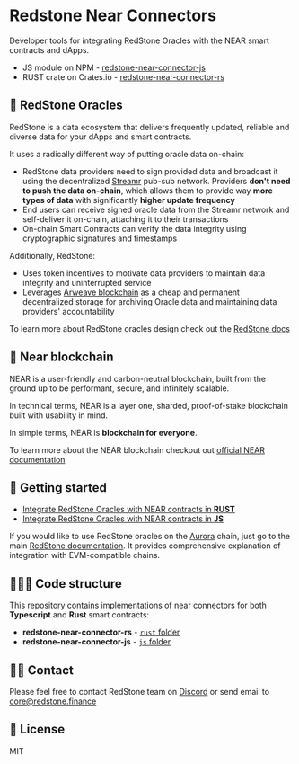 # Redstone Near Connectors

Developer tools for integrating RedStone Oracles with the NEAR smart contracts and dApps.

- JS module on NPM - [redstone-near-connector-js](https://www.npmjs.com/package/redstone-near-connector-js)
- RUST crate on Crates.io - [redstone-near-connector-rs](https://crates.io/crates/redstone-near-connector-rs)

## 🔮 RedStone Oracles

RedStone is a data ecosystem that delivers frequently updated, reliable and diverse data for your dApps and smart contracts.

It uses a radically different way of putting oracle data on-chain:

- RedStone data providers need to sign provided data and broadcast it using the decentralized [Streamr](https://streamr.network/) pub-sub network. Providers **don't need to push the data on-chain**, which allows them to provide way **more types of data** with significantly **higher update frequency**
- End users can receive signed oracle data from the Streamr network and self-deliver it on-chain, attaching it to their transactions
- On-chain Smart Contracts can verify the data integrity using cryptographic signatures and timestamps

Additionally, RedStone:

- Uses token incentives to motivate data providers to maintain data integrity and uninterrupted service
- Leverages [Arweave blockchain](https://www.arweave.org/) as a cheap and permanent decentralized storage for archiving Oracle data and maintaining data providers' accountability

To learn more about RedStone oracles design check out the [RedStone docs](https://docs.redstone.finance/docs/introduction)

## 🔗 Near blockchain

NEAR is a user-friendly and carbon-neutral blockchain, built from the ground up to be performant, secure, and infinitely scalable.

In technical terms, NEAR is a layer one, sharded, proof-of-stake blockchain built with usability in mind.

In simple terms, NEAR is **blockchain for everyone**.

To learn more about the NEAR blockchain checkout out [official NEAR documentation](https://docs.near.org/)

## 🚀 Getting started

- [Integrate RedStone Oracles with NEAR contracts in **RUST**](./rust/)
- [Integrate RedStone Oracles with NEAR contracts in **JS**](./js/)

If you would like to use RedStone oracles on the [Aurora]() chain, just go to the main [RedStone documentation](https://docs.redstone.finance/docs/smart-contract-devs/getting-started). It provides comprehensive explanation of integration with EVM-compatible chains.

## 👩🏻‍💻 Code structure

This repository contains implementations of near connectors for both **Typescript** and **Rust** smart contracts:

- **redstone-near-connector-rs** - [`rust` folder](./rust/)
- **redstone-near-connector-js** - [`js` folder](./js/)

## 🙋‍♂️ Contact

Please feel free to contact RedStone team on [Discord](https://redstone.finance/discord) or send email to core@redstone.finance

## 📜 License

MIT
